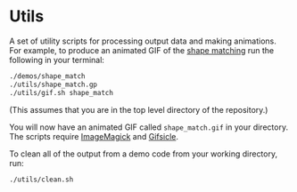 # Utils

A set of utility scripts for processing output data and making animations.
For example, to produce an animated GIF of the
[shape matching](../demos/shape_match.cpp) run the following in your terminal:

```bash
./demos/shape_match
./utils/shape_match.gp
./utils/gif.sh shape_match
```
(This assumes that you are in the top level directory of the repository.)

You will now have an animated GIF called `shape_match.gif` in your directory.
The scripts require [ImageMagick](https://www.imagemagick.org/script/index.php)
and [Gifsicle](https://www.lcdf.org/gifsicle).

To clean all of the output from a demo code from your working directory, run:

```bash
./utils/clean.sh
```
